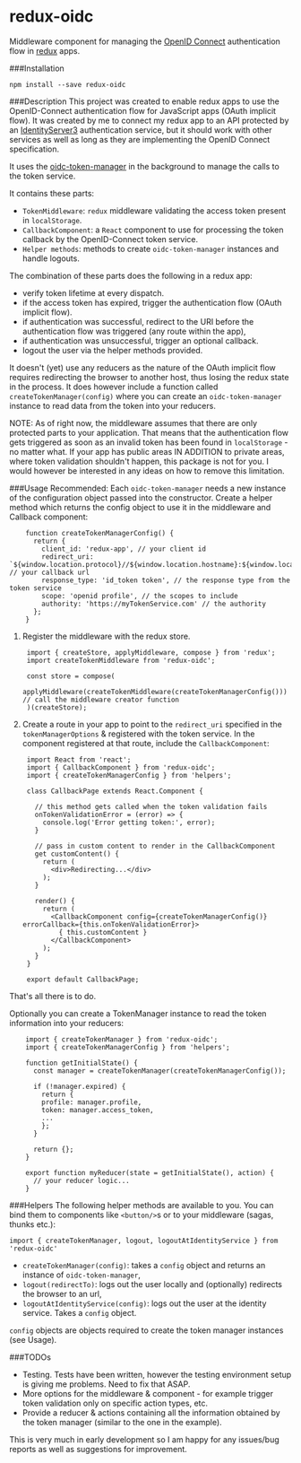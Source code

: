 # redux-oidc
Middleware component for managing the [OpenID Connect](http://openid.net/connect/) authentication flow in [redux](https://github.com/reactjs/redux) apps.

###Installation

`npm install --save redux-oidc`

###Description
This project was created to enable redux apps to use the OpenID-Connect authentication flow for JavaScript apps (OAuth implicit flow). It was created by me to connect my redux app to an API protected by
an [IdentityServer3](https://github.com/IdentityServer/IdentityServer3) authentication service, but it should work with other services as well as long as they are
implementing the OpenID Connect specification.

It uses the [oidc-token-manager](https://github.com/IdentityModel/oidc-token-manager) in the background to manage the calls to the token service.

It contains these parts:
- `TokenMiddleware`: `redux` middleware validating the access token present in `localStorage`.
- `CallbackComponent`: a `React` component to use for processing the token callback by the OpenID-Connect token service.
- `Helper methods`: methods to create `oidc-token-manager` instances and handle logouts.



The combination of these parts does the following in a redux app:
- verify token lifetime at every dispatch.
- if the access token has expired, trigger the authentication flow (OAuth implicit flow).
- if authentication was successful, redirect to the URI before the authentication flow was triggered (any route within the app),
- if authentication was unsuccessful, trigger an optional callback.
- logout the user via the helper methods provided.

It doesn't (yet) use any reducers as the nature of the OAuth implicit flow requires redirecting the browser to another host, thus losing the redux state in the process.
It does however include a function called `createTokenManager(config)` where you can create an `oidc-token-manager` instance to read data from the token into your reducers.

NOTE: As of right now, the middleware assumes that there are only protected parts to your application. That means that the authentication flow gets triggered as soon as an invalid token has been found in `localStorage` - no matter what. If your app has public areas IN ADDITION to private areas, where token validation shouldn't happen, this package is not for you. I would however be interested in any ideas on how to remove this limitation.

###Usage
Recommended: Each `oidc-token-manager` needs a new instance of the configuration object passed into the constructor. Create a helper method which returns the config object to use it in the middleware and Callback component:

        function createTokenManagerConfig() {
          return {
            client_id: 'redux-app', // your client id
            redirect_uri: `${window.location.protocol}//${window.location.hostname}:${window.location.port}/callback`, // your callback url
            response_type: 'id_token token', // the response type from the token service
            scope: 'openid profile', // the scopes to include
            authority: 'https://myTokenService.com' // the authority
          };
        }

1. Register the middleware with the redux store.

        import { createStore, applyMiddleware, compose } from 'redux';
        import createTokenMiddleware from 'redux-oidc';
        
        const store = compose(
          applyMiddleware(createTokenMiddleware(createTokenManagerConfig())) // call the middleware creator function
        )(createStore);

2. Create a route in your app to point to the `redirect_uri` specified in the `tokenManagerOptions` & registered with the token service. In the component registered at that route,
include the `CallbackComponent`:

        import React from 'react';
        import { CallbackComponent } from 'redux-oidc';
        import { createTokenManagerConfig } from 'helpers';
        
        class CallbackPage extends React.Component {
          
          // this method gets called when the token validation fails
          onTokenValidationError = (error) => {
            console.log('Error getting token:', error);
          }
          
          // pass in custom content to render in the CallbackComponent
          get customContent() {
            return (
              <div>Redirecting...</div>
            );
          }
          
          render() {
            return (
              <CallbackComponent config={createTokenManagerConfig()} errorCallback={this.onTokenValidationError}>
                { this.customContent }
              </CallbackComponent>
            );
          }
        }
        
        export default CallbackPage;

That's all there is to do. 

Optionally you can create a TokenManager instance to read the token information into your reducers: 

        import { createTokenManager } from 'redux-oidc';
        import { createTokenManagerConfig } from 'helpers';
        
        function getInitialState() {
          const manager = createTokenManager(createTokenManagerConfig());
          
          if (!manager.expired) {
            return {
            profile: manager.profile,
            token: manager.access_token,
            ...
            };
          }
          
          return {};
        }
        
        export function myReducer(state = getInitialState(), action) {
          // your reducer logic...
        }

###Helpers
The following helper methods are available to you. You can bind them to components like `<button/>`s or to your middleware (sagas, thunks etc.):

`import { createTokenManager, logout, logoutAtIdentityService } from 'redux-oidc'`

- `createTokenManager(config)`: takes a `config` object and returns an instance of `oidc-token-manager`,
- `logout(redirectTo)`: logs out the user locally and (optionally) redirects the browser to an url,
- `logoutAtIdentityService(config)`: logs out the user at the identity service. Takes a `config` object.

`config` objects are objects required to create the token manager instances (see Usage).

###TODOs
- Testing. Tests have been written, however the testing environment setup is giving me problems. Need to fix that ASAP.
- More options for the middleware & component - for example trigger token validation only on specific action types, etc.
- Provide a reducer & actions containing all the information obtained by the token manager (similar to the one in the example).

This is very much in early development so I am happy for any issues/bug reports as well as suggestions for improvement.

